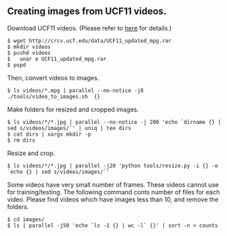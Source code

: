 Creating images from UCF11 videos.
--------------------------------

Download UCF11 videos.
(Please refer to [here](http://crcv.ucf.edu/data/UCF_YouTube_Action.php) for details.)

```
$ wget http://crcv.ucf.edu/data/UCF11_updated_mpg.rar
$ mkdir videos
$ pushd videos
$   unar e UCF11_updated_mpg.rar
$ popd
```

Then, convert videos to images.

```
$ ls videos/*.mpg | parallel --no-notice -j8 ./tools/video_to_images.sh  {}
```

Make folders for resized and cropped images.

```
$ ls videos/*/*.jpg | parallel --no-notice -j 200 'echo `dirname {} | sed s/videos/images/`' | uniq | tee dirs
$ cat dirs | xargs mkdir -p
$ rm dirs
```

Resize and crop.

```
$ ls videos/*/*.jpg | parallel -j20 'python tools/resize.py -i {} -o `echo {} | sed s/videos/images/`'
```

Some videos have very small number of frames. These videos cannot use for training/testing.
The following command conts number of files for each video.
Please find videos which have images less than 10, and remove the folders.

```
$ cd images/
$ ls | parallel -j50 'echo `ls -1 {} | wc -l` {}' | sort -n > counts
```
